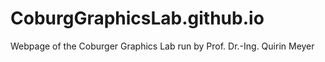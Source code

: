 # CoburgGraphicsLab.github.io
Webpage of the Coburger Graphics Lab run by Prof. Dr.-Ing. Quirin Meyer
